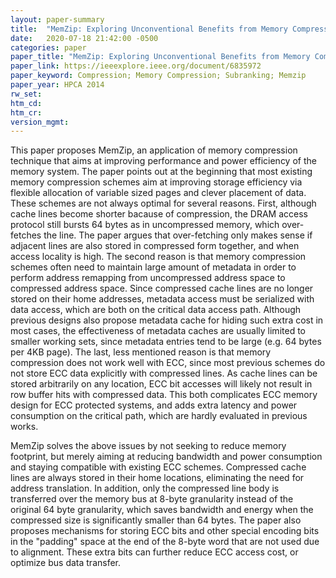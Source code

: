 ```yaml
---
layout: paper-summary
title:  "MemZip: Exploring Unconventional Benefits from Memory Compression"
date:   2020-07-18 21:42:00 -0500
categories: paper
paper_title: "MemZip: Exploring Unconventional Benefits from Memory Compression"
paper_link: https://ieeexplore.ieee.org/document/6835972
paper_keyword: Compression; Memory Compression; Subranking; Memzip
paper_year: HPCA 2014
rw_set:
htm_cd:
htm_cr:
version_mgmt:
---
```


This paper proposes MemZip, an application of memory compression technique that aims at improving performance and power 
efficiency of the memory system. The paper points out at the beginning that most existing memory compression schemes aim
at improving storage efficiency via flexible allocation of variable sized pages and clever placement of data. These
schemes are not always optimal for several reasons. First, although cache lines become shorter bacause of compression,
the DRAM access protocol still bursts 64 bytes as in uncompressed memory, which over-fetches the line. The paper argues 
that over-fetching only makes sense if adjacent lines are also stored in compressed form together, and when access locality
is high. The second reason is that memory compression schemes often need to maintain large amount of metadata in order to
perform address remapping from uncompressed address space to compressed address space. Since compressed cache lines are 
no longer stored on their home addresses, metadata access must be serialized with data access, which are both on the critical
data access path. Although previous designs also propose metadata cache for hiding such extra cost in most cases, the 
effectiveness of metadata caches are usually limited to smaller working sets, since metadata entries tend to be large
(e.g. 64 bytes per 4KB page). The last, less mentioned reason is that memory compression does not work well with ECC, since
most previous schemes do not store ECC data explicitly with compressed lines. As cache lines can be stored arbitrarily
on any location, ECC bit accesses will likely not result in row buffer hits with compressed data. This both complicates 
ECC memory design for ECC protected systems, and adds extra latency and power consumption on the critical path, which
are hardly evaluated in previous works.

MemZip solves the above issues by not seeking to reduce memory footprint, but merely aiming at reducing bandwidth and 
power consumption and staying compatible with existing ECC schemes. Compressed cache lines are always stored in their
home locations, eliminating the need for address translation. In addition, only the compressed line body is transferred
over the memory bus at 8-byte granularity instead of the original 64 byte granularity, which saves bandwidth and energy
when the compressed size is significantly smaller than 64 bytes. 
The paper also proposes mechanisms for storing ECC bits and other special encoding bits in the "padding" space at the 
end of the 8-byte word that are not used due to alignment.
These extra bits can further reduce ECC access cost, or optimize bus data transfer.
